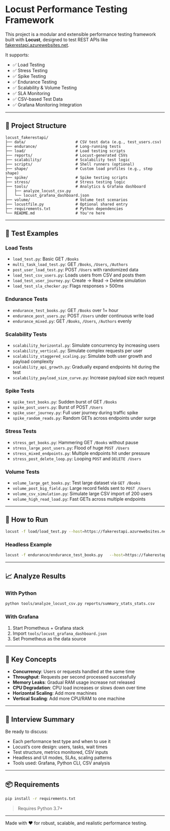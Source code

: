 # Locust Performance Testing Framework

This project is a modular and extensible performance testing framework built with **Locust**, designed to test REST APIs like [fakerestapi.azurewebsites.net](https://fakerestapi.azurewebsites.net).

It supports:

- ✅ Load Testing  
- ✅ Stress Testing  
- ✅ Spike Testing  
- ✅ Endurance Testing  
- ✅ Scalability & Volume Testing  
- ✅ SLA Monitoring  
- ✅ CSV-based Test Data  
- ✅ Grafana Monitoring Integration  

---

## 📁 Project Structure

```
locust_fakerestapi/
├── data/                      # CSV test data (e.g., test_users.csv)
├── endurance/                 # Long-running tests
├── load/                      # Load testing scripts
├── reports/                   # Locust-generated CSVs
├── scalability/               # Scalability test logic
├── scripts/                   # Shell runners (optional)
├── shape/                     # Custom load profiles (e.g., step shape)
├── spike/                     # Spike testing scripts
├── stress/                    # Stress testing logic
├── tools/                     # Analytics & Grafana dashboard
│   ├── analyze_locust_csv.py
│   └── locust_grafana_dashboard.json
├── volume/                    # Volume test scenarios
├── locustfile.py              # Optional shared entry
├── requirements.txt           # Python dependencies
└── README.md                  # You're here
```

---

## 🧪 Test Examples

### Load Tests

- `load_test.py`: Basic GET `/Books`
- `multi_task_load_test.py`: GET `/Books`, `/Users`, `/Authors`
- `post_user_load_test.py`: POST `/Users` with randomized data
- `load_test_csv_users.py`: Loads users from CSV and posts them
- `load_test_user_journey.py`: Create → Read → Delete simulation
- `load_test_sla_checker.py`: Flags responses > 500ms

### Endurance Tests

- `endurance_test_books.py`: GET `/Books` over 1+ hour
- `endurance_post_users.py`: POST `/Users` under continuous write load
- `endurance_mixed.py`: GET `/Books`, `/Users`, `/Authors` evenly

### Scalability Tests

- `scalability_horizontal.py`: Simulate concurrency by increasing users
- `scalability_vertical.py`: Simulate complex requests per user
- `scalability_staggered_scaling.py`: Simulate both user growth and payload complexity
- `scalability_api_growth.py`: Gradually expand endpoints hit during the test
- `scalability_payload_size_curve.py`: Increase payload size each request

### Spike Tests

- `spike_test_books.py`: Sudden burst of GET `/Books`
- `spike_post_users.py`: Burst of POST `/Users`
- `spike_user_journey.py`: Full user journey during traffic spike
- `spike_random_reads.py`: Random GETs across endpoints under surge

### Stress Tests

- `stress_get_books.py`: Hammering GET `/Books` without pause
- `stress_large_post_users.py`: Flood of huge `POST /Users`
- `stress_mixed_endpoints.py`: Multiple endpoints hit under pressure
- `stress_post_delete_loop.py`: Looping `POST` and `DELETE /Users`

### Volume Tests

- `volume_large_get_books.py`: Test large dataset via `GET /Books`
- `volume_post_big_field.py`: Large record fields sent to `POST /Users`
- `volume_csv_simulation.py`: Simulate large CSV import of 200 users
- `volume_high_read_load.py`: Fast GETs across multiple endpoints

---

## 🚀 How to Run

```bash
locust -f load/load_test.py --host=https://fakerestapi.azurewebsites.net
```

### Headless Example

```bash
locust -f endurance/endurance_test_books.py   --host=https://fakerestapi.azurewebsites.net   --headless -u 50 -r 2 -t 1h   --csv=reports/summary_stats
```

---

## 📈 Analyze Results

### With Python

```bash
python tools/analyze_locust_csv.py reports/summary_stats_stats.csv
```

### With Grafana

1. Start Prometheus + Grafana stack  
2. Import `tools/locust_grafana_dashboard.json`  
3. Set Prometheus as the data source  

---

## 🧠 Key Concepts

- **Concurrency**: Users or requests handled at the same time  
- **Throughput**: Requests per second processed successfully  
- **Memory Leaks**: Gradual RAM usage increase not released  
- **CPU Degradation**: CPU load increases or slows down over time  
- **Horizontal Scaling**: Add more machines  
- **Vertical Scaling**: Add more CPU/RAM to one machine  

---

## 🧠 Interview Summary

Be ready to discuss:

- Each performance test type and when to use it  
- Locust’s core design: users, tasks, wait times  
- Test structure, metrics monitored, CSV inputs  
- Headless and UI modes, SLAs, scaling patterns  
- Tools used: Grafana, Python CLI, CSV analysis  

---

## 📦 Requirements

```bash
pip install -r requirements.txt
```

> Requires Python 3.7+

---

Made with ❤️ for robust, scalable, and realistic performance testing.
